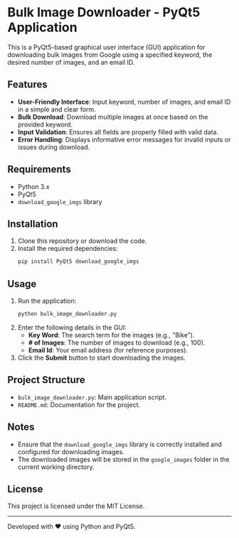 
# Bulk Image Downloader - PyQt5 Application

This is a PyQt5-based graphical user interface (GUI) application for downloading bulk images from Google using a specified keyword, the desired number of images, and an email ID.

## Features

- **User-Friendly Interface**: Input keyword, number of images, and email ID in a simple and clear form.
- **Bulk Download**: Download multiple images at once based on the provided keyword.
- **Input Validation**: Ensures all fields are properly filled with valid data.
- **Error Handling**: Displays informative error messages for invalid inputs or issues during download.

## Requirements

- Python 3.x
- PyQt5
- `download_google_imgs` library

## Installation

1. Clone this repository or download the code.
2. Install the required dependencies:
   ```bash
   pip install PyQt5 download_google_imgs
   ```

## Usage

1. Run the application:
   ```bash
   python bulk_image_downloader.py
   ```
2. Enter the following details in the GUI:
   - **Key Word**: The search term for the images (e.g., "Bike").
   - **# of Images**: The number of images to download (e.g., 100).
   - **Email Id**: Your email address (for reference purposes).
3. Click the **Submit** button to start downloading the images.

## Project Structure

- `bulk_image_downloader.py`: Main application script.
- `README.md`: Documentation for the project.

## Notes

- Ensure that the `download_google_imgs` library is correctly installed and configured for downloading images.
- The downloaded images will be stored in the `google_images` folder in the current working directory.

## License

This project is licensed under the MIT License.

---

Developed with ❤️ using Python and PyQt5.
